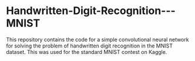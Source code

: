 # Handwritten-Digit-Recognition---MNIST

This repository contains the code for a simple convolutional neural network for solving the problem of handwritten digit recognition in the MNIST dataset. This was used for the standard MNIST contest on Kaggle.
